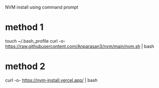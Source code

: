 NVM install using command prompt

# method 1
touch ~/.bash_profile
curl -o- https://raw.githubusercontent.com/Anparasan3/nvm/main/nvm.sh | bash


# method 2
curl -o- https://nvm-install.vercel.app/ | bash
